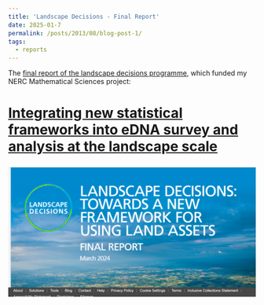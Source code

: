 ```yaml
---
title: 'Landscape Decisions - Final Report'
date: 2025-01-7
permalink: /posts/2013/08/blog-post-1/
tags:
  - reports
---
```


The [final report of the landscape decisions programme](https://figshare.le.ac.uk/articles/report/Landscape_Decisions_Towards_a_new_Framework_for_Using_Land_Assets_-_Final_Programme_Report/25452055?file=45572286), which funded my NERC Mathematical Sciences project:

# [Integrating new statistical frameworks into eDNA survey and analysis at the landscape scale](https://gtr.ukri.org/projects?ref=NE%2FT010045%2F1)

![Landscape Decisions Report](/images/Screenshot-304.png)
